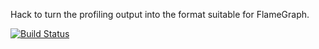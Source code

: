 Hack to turn the profiling output into the format suitable for FlameGraph.

[![Build Status](https://travis-ci.org/llelf/flamingra.svg?branch=master)](https://travis-ci.org/llelf/flamingra)
